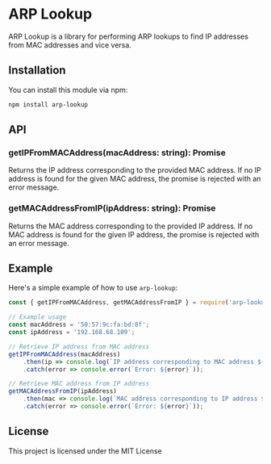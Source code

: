 # ARP Lookup

ARP Lookup is a library for performing ARP lookups to find IP addresses from MAC addresses and vice versa.

## Installation

You can install this module via npm:

```bash
npm install arp-lookup
```

## API

### getIPFromMACAddress(macAddress: string): Promise<string>

Returns the IP address corresponding to the provided MAC address. If no IP address is found for the given MAC address, the promise is rejected with an error message.

### getMACAddressFromIP(ipAddress: string): Promise<string>

Returns the MAC address corresponding to the provided IP address. If no MAC address is found for the given IP address, the promise is rejected with an error message.

## Example

Here's a simple example of how to use `arp-lookup`:
```javascript
const { getIPFromMACAddress, getMACAddressFromIP } = require('arp-lookup');

// Example usage
const macAddress = '50:57:9c:fa:bd:8f';
const ipAddress = '192.168.68.109';

// Retrieve IP address from MAC address
getIPFromMACAddress(macAddress)
    .then(ip => console.log(`IP address corresponding to MAC address ${macAddress}: ${ip}`))
    .catch(error => console.error(`Error: ${error}`));

// Retrieve MAC address from IP address
getMACAddressFromIP(ipAddress)
    .then(mac => console.log(`MAC address corresponding to IP address ${ipAddress}: ${mac}`))
    .catch(error => console.error(`Error: ${error}`));

```
## License

This project is licensed under the MIT License
